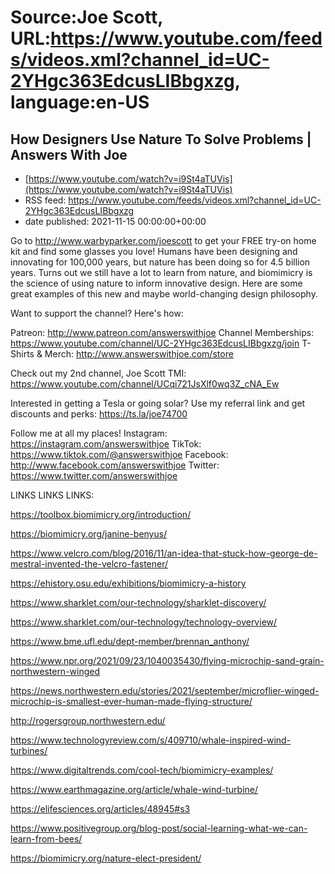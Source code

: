 # Source:Joe Scott, URL:https://www.youtube.com/feeds/videos.xml?channel_id=UC-2YHgc363EdcusLIBbgxzg, language:en-US

## How Designers Use Nature To Solve Problems | Answers With Joe
 - [https://www.youtube.com/watch?v=i9St4aTUVis](https://www.youtube.com/watch?v=i9St4aTUVis)
 - RSS feed: https://www.youtube.com/feeds/videos.xml?channel_id=UC-2YHgc363EdcusLIBbgxzg
 - date published: 2021-11-15 00:00:00+00:00

Go to http://www.warbyparker.com/joescott to get your FREE try-on home kit and find some glasses you love!
Humans have been designing and innovating for 100,000 years, but nature has been doing so for 4.5 billion years. Turns out we still have a lot to learn from nature, and biomimicry is the science of using nature to inform innovative design. Here are some great examples of this new and maybe world-changing design philosophy.

Want to support the channel? Here's how:

Patreon: http://www.patreon.com/answerswithjoe
Channel Memberships: https://www.youtube.com/channel/UC-2YHgc363EdcusLIBbgxzg/join
T-Shirts & Merch: http://www.answerswithjoe.com/store

Check out my 2nd channel, Joe Scott TMI:
https://www.youtube.com/channel/UCqi721JsXlf0wq3Z_cNA_Ew

Interested in getting a Tesla or going solar? Use my referral link and get discounts and perks:
https://ts.la/joe74700

Follow me at all my places!
Instagram: https://instagram.com/answerswithjoe
TikTok: https://www.tiktok.com/@answerswithjoe
Facebook: http://www.facebook.com/answerswithjoe
Twitter: https://www.twitter.com/answerswithjoe

LINKS LINKS LINKS:

https://toolbox.biomimicry.org/introduction/

https://biomimicry.org/janine-benyus/

https://www.velcro.com/blog/2016/11/an-idea-that-stuck-how-george-de-mestral-invented-the-velcro-fastener/

https://ehistory.osu.edu/exhibitions/biomimicry-a-history

https://www.sharklet.com/our-technology/sharklet-discovery/

https://www.sharklet.com/our-technology/technology-overview/

https://www.bme.ufl.edu/dept-member/brennan_anthony/

https://www.npr.org/2021/09/23/1040035430/flying-microchip-sand-grain-northwestern-winged

https://news.northwestern.edu/stories/2021/september/microflier-winged-microchip-is-smallest-ever-human-made-flying-structure/

http://rogersgroup.northwestern.edu/

https://www.technologyreview.com/s/409710/whale-inspired-wind-turbines/

https://www.digitaltrends.com/cool-tech/biomimicry-examples/

https://www.earthmagazine.org/article/whale-wind-turbine/

https://elifesciences.org/articles/48945#s3

https://www.positivegroup.org/blog-post/social-learning-what-we-can-learn-from-bees/

https://biomimicry.org/nature-elect-president/

